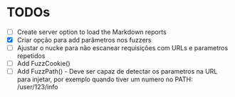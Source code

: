 # TODOs

- [ ] Create server option to load the Markdown reports
- [x] Criar opção para add parâmetros nos fuzzers
- [ ] Ajustar o nucke para não escanear requisições com URLs e parametros repetidos
- [ ] Add FuzzCookie()
- [ ] Add FuzzPath() - Deve ser capaz de detectar os parametros na URL para injetar, por exemplo quando tiver um numero no PATH: /user/123/info
